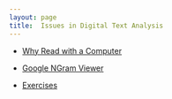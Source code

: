 ```yaml
---
layout: page
title:  Issues in Digital Text Analysis
---
```

* [Why Read with a Computer](/textanalysiscoursebook/book/issues/why-read-with-a-computer)

* [Google NGram Viewer](/textanalysiscoursebook/book/issues/google-ngram)

* [Exercises](/textanalysiscoursebook/book/issues/exercises)